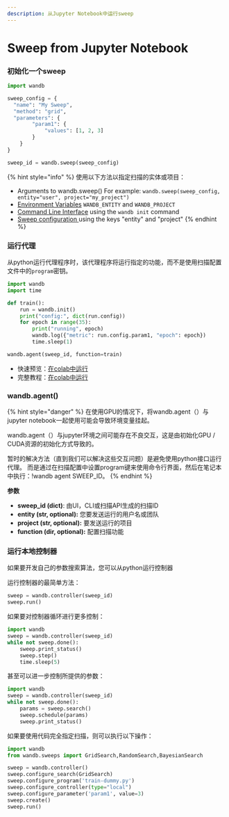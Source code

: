 ```yaml
---
description: 从Jupyter Notebook中运行sweep
---
```


# Sweep from Jupyter Notebook



### **初始化一个sweep**

```python
import wandb

sweep_config = {
  "name": "My Sweep",
  "method": "grid",
  "parameters": {
        "param1": {
            "values": [1, 2, 3]
        }
    }
}

sweep_id = wandb.sweep(sweep_config)
```

{% hint style="info" %}
使用以下方法以指定扫描的实体或项目：

* Arguments to wandb.sweep\(\) For example: `wandb.sweep(sweep_config, entity="user", project="my_project")`
* [Environment Variables](../../library/environment-variables.md) `WANDB_ENTITY` and `WANDB_PROJECT`
* [Command Line Interface](../../library/cli.md) using the `wandb init` command
* [Sweep configuration ](../../sweeps/configuration.md)using the keys "entity" and "project"
{% endhint %}

### **运行代理**

从python运行代理程序时，该代理程序将运行指定的功能，而不是使用扫描配置文件中的`program`密钥。

```python
import wandb
import time

def train():
    run = wandb.init()
    print("config:", dict(run.config))
    for epoch in range(35):
        print("running", epoch)
        wandb.log({"metric": run.config.param1, "epoch": epoch})
        time.sleep(1)

wandb.agent(sweep_id, function=train)
```

*  快速预览：[在colab中运行](https://github.com/wandb/examples/blob/master/examples/wandb-sweeps/sweeps-python/notebook.ipynb)
*  完整教程：[在colab中运行](https://colab.research.google.com/drive/181GCGp36_75C2zm7WLxr9U2QjMXXoibt)

### wandb.agent\(\)

{% hint style="danger" %}
在使用GPU的情况下，将wandb.agent（）与jupyter notebook一起使用可能会导致环境变量挂起。

wandb.agent（）与jupyter环境之间可能存在不良交互，这是由初始化GPU / CUDA资源的初始化方式导致的。  
  
暂时的解决方法（直到我们可以解决这些交互问题）是避免使用python接口运行代理。 而是通过在扫描配置中设置program键来使用命令行界面，然后在笔记本中执行：!wandb agent SWEEP\_ID。
{% endhint %}

**参数**

* **sweep\_id \(dict\)**: 由UI，CLI或扫描API生成的扫描ID
* **entity \(str, optional\):** 您要发送运行的用户名或团队
* **project \(str, optional\):** 要发送运行的项目
* **function \(dir, optional\):** 配置扫描功能

### **运行本地控制器**

如果要开发自己的参数搜索算法，您可以从python运行控制器

运行控制器的最简单方法：

```python
sweep = wandb.controller(sweep_id)
sweep.run()
```

如果要对控制器循环进行更多控制：

```python
import wandb
sweep = wandb.controller(sweep_id)
while not sweep.done():
    sweep.print_status()
    sweep.step()
    time.sleep(5)
```

甚至可以进一步控制所提供的参数：

```python
import wandb
sweep = wandb.controller(sweep_id)
while not sweep.done():
    params = sweep.search()
    sweep.schedule(params)
    sweep.print_status()
```

如果要使用代码完全指定扫描，则可以执行以下操作：

```python
import wandb
from wandb.sweeps import GridSearch,RandomSearch,BayesianSearch

sweep = wandb.controller()
sweep.configure_search(GridSearch)
sweep.configure_program('train-dummy.py')
sweep.configure_controller(type="local")
sweep.configure_parameter('param1', value=3)
sweep.create()
sweep.run()
```

